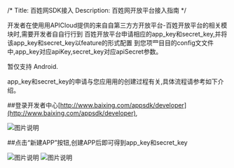 /*
Title: 百姓网SDK接入
Description: 百姓网开放平台接入指南
*/

开发者在使⽤用APICloud提供的来⾃自第三⽅方开放平台-百姓开放平台的相关模块时,需要开发者⾃自⾏行到 百姓开放平台申请相应的app_key和secret_key,并将该app_key和secret_key以feature的形式配置 到您项⺫⽬目的config⽂文件中,app_key对应apiKey,secret_key对应apiSecret参数。

暂仅支持 Android.
app_key和secret_key的申请与您应⽤用的创建过程有关,具体流程请参考如下介绍。

##登录开发者中心[http://www.baixing.com/appsdk/developer](http://www.baixing.com/appsdk/developer),

![图片说明](/img/docImage/baiXing_1.png) 

##点击“新建APP”按钮,创建APP后即可得到app_key和secret_key


![图片说明](/img/docImage/baiXing_2.png) 
![图片说明](/img/docImage/baiXing_3.png) 
